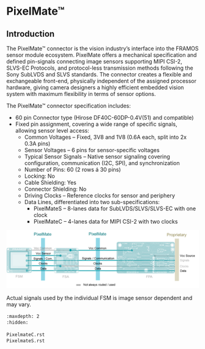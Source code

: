 # PixelMate™

## Introduction 

The PixelMate™ connector is the vision industry’s interface into the FRAMOS sensor module ecosystem. PixelMate offers a mechanical specification and defined pin-signals connecting image sensors supporting MIPI CSI-2, SLVS-EC Protocols, and protocol-less transmission methods following the Sony SubLVDS and SLVS standards. The connector creates a flexible and exchangeable front-end, physically independent of the assigned processor hardware, giving camera designers a highly efficient embedded vision system with maximum flexibility in terms of sensor options.

The PixelMate™ connector specification includes:

- 60 pin Connector type (Hirose DF40C-60DP-0.4V(51) and compatible)
- Fixed pin assignment, covering a wide range of specific signals, allowing sensor level access:
  - Common Voltages – Fixed, 3V8 and 1V8 (0.6A each, split into 2x 0.3A pins)
  - Sensor Voltages – 6 pins for sensor-specific voltages
  - Typical Sensor Signals – Native sensor signaling covering configuration, communication (I2C, SPI), and synchronization
  - Number of Pins: 60 (2 rows á 30 pins)
  - Locking: No
  - Cable Shielding: Yes
  - Connector Shielding: No
  - Driving Clocks – Reference clocks for sensor and periphery
  - Data Lines, differentiated into two sub-specifications:
    - PixelMateS – 8-lanes data for SubLVDS/SLVS/SLVS-EC with one clock
    - PixelMateC – 4-lanes data for MIPI CSI-2 with two clocks

![PixelMate™](Pixelmate1.svg)

Actual signals used by the individual FSM is image sensor dependent and may vary.

```{toctree}
:maxdepth: 2
:hidden:

PixelmateC.rst
PixelmateS.rst
```